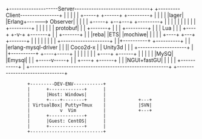 
+--------------------Server-------------------------------+ +---------Client----------------+
|                                                         | |                               |
| +-----+         +------+      +---------+               | |                               |
| |lager|         |Erlang+------> Observer|               | |                               |
| +-----+         +--+---+      +---------+               | |                               |
|                    |                                    | |                               |
|                    |          +---------+               | |                               |
|                    |          | protobuf|               | |          +-------+            |
|                    |          +---------+               | |          |  Lua  |            |
| +----+           +-v-+                     +-------+    | |          +-------+            |
| |reba|           |ETS|                     |mochiwe|    | |                               |
| +----+           +---+                     +-------+    | |                               |
|                                                         | |                               |
|                                 +--------------------+  | |+----------+     +----------+  |
|                                 |erlang-mysql-driver |  | || Coco2d-x |     |  Unity3d |  |
|                                 +--------------------+  | |+----------+     +----+-----+  |
|                                                         | |                      |        |
|                  +----+         +------+                | |                      |        |
|                  |MySQ|         |Emysql|                | |                +-----v-----+  |
|                  +----+         +------+                | |                |NGUI+fastGU|  |
|                                                         | |                +-----------+  |
+---------------------------------------------------------+ +-------------------------------+
                                                                                
            +---------DEV-ENV-----------+                                                                     
            |      +-------------+      |                                                                     
            |      |Host: Windows|      |                                                                     
            |      +----+--------+      |            +---+                                                         
            | VirtualBox| Putty+Tmux    |            |SVN|                                                         
            |           v  Vim          |            +---+                                                         
            |      +-------------+      |                                                                     
            |      |Guest: CentOS|      |                                                                     
            |      +-------------+      |                                                                     
            +---------------------------+                                                                     
                                                                                
                                                                                
                                                                                
                                                                                
                                                                                
                                                                                
                                                                                
                                                                                
                                                                                
                                                                                
                                                                                
                                                                                
                                                                                
                                                                                
                                                                                
                                                                                
                                                                                
                                                                                
                                                                                
                                                                                
                                                                                
                                                                                
                                                                                
